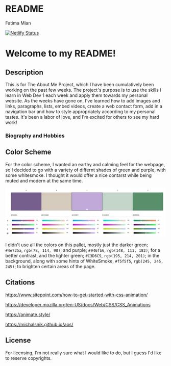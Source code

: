 # README

Fatima Mian

[![Netlify Status](https://api.netlify.com/api/v1/badges/3e522745-7559-4ef0-8627-e928c6bfb65a/deploy-status)](https://app.netlify.com/sites/about-me-fatimam04/deploys)

# Welcome to my README! 

## Description

This is for The About Me Project, which I have been cumulatively been working on the past few weeks. The project's purpose is to use the skills I learn in Web Dev 1 each week and apply them towards my personal website. As the weeks have gone on, I've learned how to add images and links, paragraphs, lists, embed videos, create a web contact form, add in a navigation bar and how to style appropriately according to my personal tastes. It's been a labor of love, and I'm excited for others to see my hard work!

### Biography and Hobbies



## Color Scheme

For the color scheme, I wanted an earthy and calming feel for the webpage, so I decided to go with a variety of differnt shades of green and purple, with some whitesmoke. I thought it would offer a nice contarst while being muted and modern at the same time. 

![Getting Started](IMG/pallette.jpg)

I didn't use all the colors on this pallet, mostly just the darker green; `#4e725a`, `rgb(78, 114, 90)`; and purple; `#946fb6`, `rgb(148, 111, 182)`; for a better contrast, and the lighter green; `#C3D6C9`, `rgb(195, 214, 201)`; in the background, along with some hints of WhiteSmoke, `#f5f5f5`, `rgb(245, 245, 245)`; to brighten certain areas of the page.

## Citations

https://www.sitepoint.com/how-to-get-started-with-css-animation/

https://developer.mozilla.org/en-US/docs/Web/CSS/CSS_Animations

https://animate.style/

https://michalsnik.github.io/aos/

## License 

For licensing, I'm not really sure what I would like to do, but I guess I'd like to reserve copyrights.